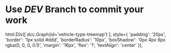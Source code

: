 # Use  *DEV* Branch to commit your work 
html.Div([
    dcc.Graph(id='vehicle-type-treemap')
], style={
    'padding': '20px', 'border': '1px solid #ddd', 'borderRadius': '10px',
    'boxShadow': '0px 4px 6px rgba(0, 0, 0, 0.1)', 'margin': '16px', 'flex': '1', 
    'textAlign': 'center'
}),